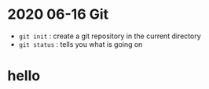 # 2020 06-16 Git

- `git init` : create a git repository in the current directory
- `git status` : tells you what is going on
# hello
